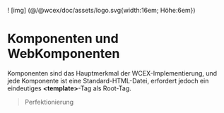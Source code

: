 <!--DESC: {icon:{name:"explore"},id:1} -->

! [img] (@/@wcex/doc/assets/logo.svg{width:16em; Höhe:6em})

# Komponenten und WebKomponenten

Komponenten sind das Hauptmerkmal der WCEX-Implementierung, und jede Komponente ist eine Standard-HTML-Datei, erfordert jedoch ein eindeutiges **\<template\>**-Tag als Root-Tag.

> Perfektionierung

